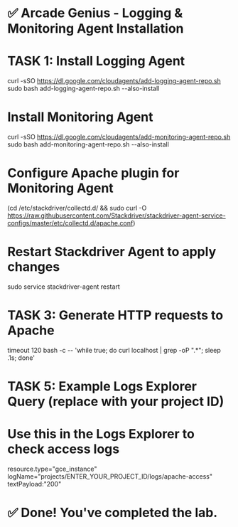 # ✅ Arcade Genius - Logging & Monitoring Agent Installation

# TASK 1: Install Logging Agent
curl -sSO https://dl.google.com/cloudagents/add-logging-agent-repo.sh
sudo bash add-logging-agent-repo.sh --also-install

# Install Monitoring Agent
curl -sSO https://dl.google.com/cloudagents/add-monitoring-agent-repo.sh
sudo bash add-monitoring-agent-repo.sh --also-install

# Configure Apache plugin for Monitoring Agent
(cd /etc/stackdriver/collectd.d/ && sudo curl -O https://raw.githubusercontent.com/Stackdriver/stackdriver-agent-service-configs/master/etc/collectd.d/apache.conf)

# Restart Stackdriver Agent to apply changes
sudo service stackdriver-agent restart

# TASK 3: Generate HTTP requests to Apache
timeout 120 bash -c -- 'while true; do curl localhost | grep -oP ".*"; sleep .1s; done'

# TASK 5: Example Logs Explorer Query (replace with your project ID)
# Use this in the Logs Explorer to check access logs
resource.type="gce_instance"
logName="projects/ENTER_YOUR_PROJECT_ID/logs/apache-access"
textPayload:"200"

# ✅ Done! You've completed the lab.
